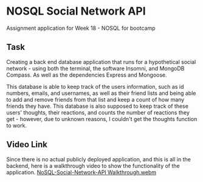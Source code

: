 # NOSQL Social Network API
Assignment application for Week 18 - NOSQL for bootcamp

## Task
Creating a back end database application that runs for a hypothetical social network - using both the terminal, the software Insomni, and MongoDB Compass. As well as the dependencies Express and Mongoose.

This database is able to keep track of the users information, such as id numbers, emails, and usernames, as well as their friend lists and being able to add and remove friends from that list and keep a count of how many friends they have. This database is also supposed to keep track of these users' thoughts, their reactions, and counts the number of reactions they get - however, due to unknown reasons, I couldn't get the thoughts function to work.

## Video Link
Since there is no actual publicly deployed application, and this is all in the backend, here is a walkthrough video to show the functionality of the application.
[NoSQL-Social-Network-API Walkthrough.webm](https://github.com/srwesley/nosql-social-network-api/assets/5975345/4b4884f0-f83a-4cdc-ac64-09ff236cc48f)

